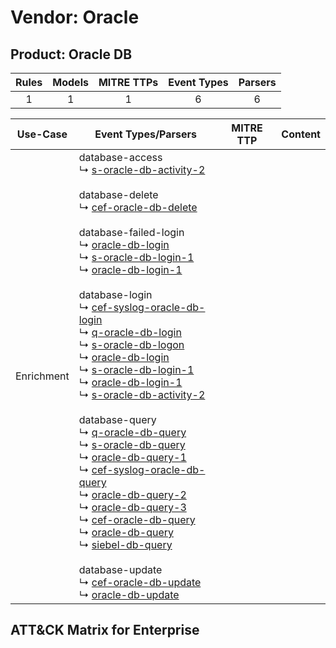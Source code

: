 Vendor: Oracle
==============
Product: Oracle DB
------------------
| Rules | Models | MITRE TTPs | Event Types | Parsers |
|:-----:|:------:|:----------:|:-----------:|:-------:|
|   1   |   1    |     1      |      6      |    6    |

|  Use-Case  | Event Types/Parsers                                                                                                                                                                                                                                                                                                                                                                                                                                                                                                                                                                                                                                                                                                                                                                                                                                                                                                                                                                                                                                                                                                                                                                                                                                                                                                                                                                                                                                                                                                                                                                                                                                                                                                                                                                                                                                                                      | MITRE TTP | Content                                             |
|:----------:| ---------------------------------------------------------------------------------------------------------------------------------------------------------------------------------------------------------------------------------------------------------------------------------------------------------------------------------------------------------------------------------------------------------------------------------------------------------------------------------------------------------------------------------------------------------------------------------------------------------------------------------------------------------------------------------------------------------------------------------------------------------------------------------------------------------------------------------------------------------------------------------------------------------------------------------------------------------------------------------------------------------------------------------------------------------------------------------------------------------------------------------------------------------------------------------------------------------------------------------------------------------------------------------------------------------------------------------------------------------------------------------------------------------------------------------------------------------------------------------------------------------------------------------------------------------------------------------------------------------------------------------------------------------------------------------------------------------------------------------------------------------------------------------------------------------------------------------------------------------------------------------------- | --------- | --------------------------------------------------- |
| Enrichment |  database-access<br> ↳ [s-oracle-db-activity-2](Parsers/parserContent_s-oracle-db-activity-2.md)<br><br> database-delete<br> ↳ [cef-oracle-db-delete](Parsers/parserContent_cef-oracle-db-delete.md)<br><br> database-failed-login<br> ↳ [oracle-db-login](Parsers/parserContent_oracle-db-login.md)<br> ↳ [s-oracle-db-login-1](Parsers/parserContent_s-oracle-db-login-1.md)<br> ↳ [oracle-db-login-1](Parsers/parserContent_oracle-db-login-1.md)<br><br> database-login<br> ↳ [cef-syslog-oracle-db-login](Parsers/parserContent_cef-syslog-oracle-db-login.md)<br> ↳ [q-oracle-db-login](Parsers/parserContent_q-oracle-db-login.md)<br> ↳ [s-oracle-db-logon](Parsers/parserContent_s-oracle-db-logon.md)<br> ↳ [oracle-db-login](Parsers/parserContent_oracle-db-login.md)<br> ↳ [s-oracle-db-login-1](Parsers/parserContent_s-oracle-db-login-1.md)<br> ↳ [oracle-db-login-1](Parsers/parserContent_oracle-db-login-1.md)<br> ↳ [s-oracle-db-activity-2](Parsers/parserContent_s-oracle-db-activity-2.md)<br><br> database-query<br> ↳ [q-oracle-db-query](Parsers/parserContent_q-oracle-db-query.md)<br> ↳ [s-oracle-db-query](Parsers/parserContent_s-oracle-db-query.md)<br> ↳ [oracle-db-query-1](Parsers/parserContent_oracle-db-query-1.md)<br> ↳ [cef-syslog-oracle-db-query](Parsers/parserContent_cef-syslog-oracle-db-query.md)<br> ↳ [oracle-db-query-2](Parsers/parserContent_oracle-db-query-2.md)<br> ↳ [oracle-db-query-3](Parsers/parserContent_oracle-db-query-3.md)<br> ↳ [cef-oracle-db-query](Parsers/parserContent_cef-oracle-db-query.md)<br> ↳ [oracle-db-query](Parsers/parserContent_oracle-db-query.md)<br> ↳ [siebel-db-query](Parsers/parserContent_siebel-db-query.md)<br><br> database-update<br> ↳ [cef-oracle-db-update](Parsers/parserContent_cef-oracle-db-update.md)<br> ↳ [oracle-db-update](Parsers/parserContent_oracle-db-update.md)<br> |           | [](Rules_Models/r_m_oracle_oracle_db_Enrichment.md) |

ATT&CK Matrix for Enterprise
----------------------------
